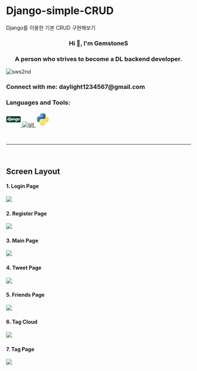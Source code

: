 # Django-simple-CRUD
Django를 이용한 기본 CRUD 구현해보기

<h3 align="center">Hi 👋, I'm GemstoneS</h3>
<h3 align="center">
A person who strives to become a DL backend developer.</h3>

<p align="left"> <img src="https://komarev.com/ghpvc/?username=sws2nd&label=Profile%20views&color=0e75b6&style=flat" alt="sws2nd" /> </p>

<h3 align="left">Connect with me: daylight1234567@gmail.com</h3>
<p align="left">
</p>

<h3 align="left">Languages and Tools:</h3>
<p align="left"> <a href="https://www.djangoproject.com/" target="_blank" rel="noreferrer"> <img src="https://raw.githubusercontent.com/devicons/devicon/master/icons/django/django-original.svg" alt="django" width="40" height="40"/> </a> <a href="https://git-scm.com/" target="_blank" rel="noreferrer"> <img src="https://www.vectorlogo.zone/logos/git-scm/git-scm-icon.svg" alt="git" width="40" height="40"/> </a> <a href="https://www.python.org" target="_blank" rel="noreferrer"> <img src="https://raw.githubusercontent.com/devicons/devicon/master/icons/python/python-original.svg" alt="python" width="40" height="40"/> </a> </p>

<br>

---

<br>

<h2>Screen Layout</h2>

<h4>1. Login Page</h4>
<img src='https://user-images.githubusercontent.com/17736865/150705021-e4818f46-073e-412b-952f-4bb408b77e76.png'>

<h4>2. Register Page</h4>
<img src='https://user-images.githubusercontent.com/17736865/150705133-0e4a4ff3-54bf-4dbf-b889-91e0cda8828e.png'>

<h4>3. Main Page</h4>
<img src='https://user-images.githubusercontent.com/17736865/150705679-fe8b6832-3b2e-4945-9685-60f742160356.png'>

<h4>4. Tweet Page</h4>
<img src='https://user-images.githubusercontent.com/17736865/150705736-6b63e62e-6972-4dcc-92b7-3639d2586ac7.png'>

<h4>5. Friends Page</h4>
<img src='https://user-images.githubusercontent.com/17736865/150705780-8f18337e-b1c3-41b6-8546-bf69e6e58be9.png'>

<h4>6. Tag Cloud</h4>
<img src='https://user-images.githubusercontent.com/17736865/150705831-00d91f0f-072d-47a1-8307-829e0e1bf188.png'>

<h4>7. Tag Page</h4>
<img src='https://user-images.githubusercontent.com/17736865/150705883-38a79417-849c-4e98-b404-12399ffb6a1c.png'>
